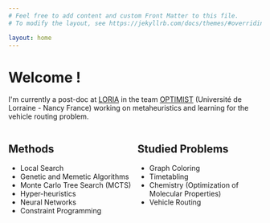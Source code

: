 ```yaml
---
# Feel free to add content and custom Front Matter to this file.
# To modify the layout, see https://jekyllrb.com/docs/themes/#overriding-theme-defaults

layout: home
---
```


<h1>Welcome !</h1>

I'm currently a post-doc at <a href="https://www.loria.fr/" target="_blank">LORIA</a> in the team <a href="https://optimist.loria.fr/" target="_blank">OPTIMIST</a> (Université de Lorraine - Nancy France) working on metaheuristics and learning for the vehicle routing problem.

<div id="index-div1" style="display: flex; justify-content: space-between;">
    <div class="index-div2" style="width: 49%;">
        <h2>Methods</h2>
        <ul c>
            <li>Local Search</li>
            <li>Genetic and Memetic Algorithms</li>
            <li>Monte Carlo Tree Search (MCTS)</li>
            <li>Hyper-heuristics</li>
            <li>Neural Networks</li>
            <li>Constraint Programming</li>
        </ul>
    </div>
    <div class="index-div2" style="width: 49%;">
        <h2>Studied Problems</h2>
        <ul>
            <li>Graph Coloring</li>
            <li>Timetabling</li>
            <li>Chemistry (Optimization of Molecular Properties)</li>
            <li>Vehicle Routing</li>
        </ul>
    </div>
</div>
